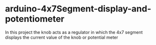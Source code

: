 # arduino-4x7Segment-display-and-potentiometer
In this project the knob acts as a regulator in which the 4x7 segment displays the current value of the knob or potential meter 
